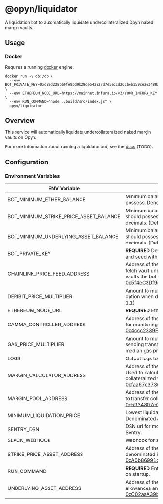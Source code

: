 # @opyn/liquidator

A liquidation bot to automatically liquidate undercollateralized Opyn naked margin vaults.

## Usage

### Docker

Requires a running [docker](https://docker.com) engine.

```
docker run -v db:/db \
  --env BOT_PRIVATE_KEY=0xd89d228bb0fe8bd9b28de542827d7e5eccd26cbeb159ce263488a6a54b88bdcf \
  --env ETHEREUM_NODE_URL=https://mainnet.infura.io/v3/YOUR_INFURA_KEY \
  --env RUN_COMMAND="node ./build/src/index.js" \
  opyn/liquidator
```

## Overview

This service will automatically liquidate undercollateralized naked margin vaults on Opyn.

For more information about running a liquidator bot, see the [docs]() (TODO).

## Configuration

### Environment Variables

| ENV Variable                           | Description                                                                                                                                                                                                                                                                           |
| -------------------------------------- | ------------------------------------------------------------------------------------------------------------------------------------------------------------------------------------------------------------------------------------------------------------------------------------- |
| BOT_MINIMUM_ETHER_BALANCE              | Minimum balance of Ether the bot's wallet should possess. Denominated in wei. (Default: 0)                                                                                                                                                                                            |
| BOT_MINIMUM_STRIKE_PRICE_ASSET_BALANCE | Minimum balance of strike price asset the bot's wallet should possess. Denominated in strike price asset decimals. (Default: 0)                                                                                                                                                       |
| BOT_MINIMUM_UNDERLYING_ASSET_BALANCE   | Minimum balance of underyling asset the bot's wallet should possess. Denominated in underlying asset decimals. (Default: 0)                                                                                                                                                           |
| BOT_PRIVATE_KEY                        | **REQUIRED** Defines the wallet the bot will use. Generate and seed with Ether before running the bot.                                                                                                                                                                                |
| CHAINLINK_PRICE_FEED_ADDRESS           | Address of the deployed Chainlink Price Feed contract to fetch vault underlying prices from. Determines which vaults the bot will be concerned with. (Default: [0x5f4eC3Df9cbd43714FE2740f5E3616155c5b8419](https://etherscan.io/address/0x5f4eC3Df9cbd43714FE2740f5E3616155c5b8419)) |
| DERIBIT_PRICE_MULTIPLIER               | Amount to multiply the Deribit best ask price of a given option when determining liquidation profitability. (Default: 1.1)                                                                                                                                                            |
| ETHEREUM_NODE_URL                      | **REQUIRED** Ethereum node URL to use (i.e. an Infura url).                                                                                                                                                                                                                           |
| GAMMA_CONTROLLER_ADDRESS               | Address of the deployed Opyn Controller contract. Used for monitoring and liquidating vaults. (Default: [0x4ccc2339F87F6c59c6893E1A678c2266cA58dC72](https://etherscan.io/address/0x4ccc2339F87F6c59c6893E1A678c2266cA58dC72))                                                        |
| GAS_PRICE_MULTIPLIER                   | Amount to multiply the `rapid` [GasNow](https://www.gasnow.org/) gas price by when sending transactions. Multiplied against the on-chain median gas price as a fallback. (Default: 1.0)                                                                                               |
| LOGS                                   | Output logs to stdout. (Default: True)                                                                                                                                                                                                                                                |
| MARGIN_CALCULATOR_ADDRESS              | Address of the deployed Opyn Margin Calculator contract. Used to calculate margin requirements of partially collateralized vaults. (Default: [0xfaa67e3736572645B38AF7410B3E1006708e13F4](https://etherscan.io/address/0xfaa67e3736572645B38AF7410B3E1006708e13F4))                   |
| MARGIN_POOL_ADDRESS                    | Address of the deployed Opyn Margin Pool contract. Used to transfer collateral during liquidations. (Default: [0x5934807cC0654d46755eBd2848840b616256C6Ef](https://etherscan.io/address/0x5934807cC0654d46755eBd2848840b616256C6Ef))                                                  |
| MINIMUM_LIQUIDATION_PRICE              | Lowest liquidation price the bot will liquidate for. Denominated and formatted as USD. (Default: 5.00)                                                                                                                                                                                |
| SENTRY_DSN                             | DSN url for monitoring and sending error messages to Sentry.                                                                                                                                                                                                                          |
| SLACK_WEBHOOK                          | Webhook for sending error messages to a Slack channel.                                                                                                                                                                                                                                |
| STRIKE_PRICE_ASSET_ADDRESS             | Address of the asset contract the strike price is denominated in. (Default: [0xA0b86991c6218b36c1d19D4a2e9Eb0cE3606eB48](https://etherscan.io/address/0xa0b86991c6218b36c1d19d4a2e9eb0ce3606eb48))                                                                                    |
| RUN_COMMAND                            | **REQUIRED** Entry point used by the bot's Docker container on startup.                                                                                                                                                                                                               |
| UNDERLYING_ASSET_ADDRESS               | Address of the underlying asset contract. Used to check allowances and initiate liquidations. (Default: [0xC02aaA39b223FE8D0A0e5C4F27eAD9083C756Cc2](https://etherscan.io/address/0xc02aaa39b223fe8d0a0e5c4f27ead9083c756cc2))                                                        |
